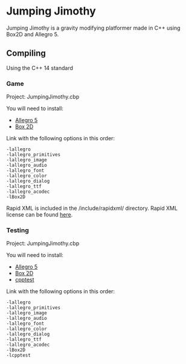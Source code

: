 # Jumping Jimothy
Jumping Jimothy is a gravity modifying platformer made in C++ using Box2D and Allegro 5.

## Compiling
Using the C++ 14 standard

### Game
Project: JumpingJimothy.cbp

You will need to install:

- [Allegro 5](https://liballeg.org/download.html)
- [Box 2D](https://box2d.org/downloads/)

Link with the following options in this order:
```
-lallegro
-lallegro_primitives
-lallegro_image
-lallegro_audio
-lallegro_font
-lallegro_color
-lallegro_dialog
-lallegro_ttf
-lallegro_acodec
-lBox2D
```

Rapid XML is included in the /include/rapidxml/ directory. Rapid XML license can be found [here](https://github.com/discordapp/rapidxml).

### Testing
Project: JumpingJimothy.cbp

You will need to install:

- [Allegro 5](https://liballeg.org/download.html)
- [Box 2D](https://box2d.org/downloads/)
- [cpptest](http://cpptest.sourceforge.net/)

Link with the following options in this order:
```
-lallegro
-lallegro_primitives
-lallegro_image
-lallegro_audio
-lallegro_font
-lallegro_color
-lallegro_dialog
-lallegro_ttf
-lallegro_acodec
-lBox2D
-lcpptest
```
